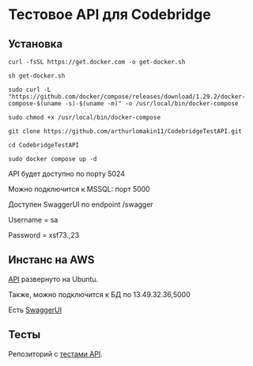 ﻿# Тестовое API для Codebridge

## Установка



```
curl -fsSL https://get.docker.com -o get-docker.sh

sh get-docker.sh

sudo curl -L "https://github.com/docker/compose/releases/download/1.29.2/docker-compose-$(uname -s)-$(uname -m)" -o /usr/local/bin/docker-compose

sudo chmod +x /usr/local/bin/docker-compose

git clone https://github.com/arthurlomakin11/CodebridgeTestAPI.git

cd CodebridgeTestAPI

sudo docker compose up -d
```

API будет доступно по порту 5024

Можно подключится к MSSQL: порт 5000

Доступен SwaggerUI по endpoint /swagger

Username = sa

Password = xsf73.,23

## Инстанс на AWS
[API](http://13.49.32.36:5024/ping) развернуто на Ubuntu.

Также, можно подключится к БД по 13.49.32.36,5000

Есть [SwaggerUI](http://13.49.32.36:5024/swagger)

## Тесты
Репозиторий с [тестами API](https://github.com/arthurlomakin11/CodebridgeTestAPI.Tests).